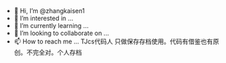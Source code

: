 - 👋 Hi, I’m @zhangkaisen1
- 👀 I’m interested in ...
- 🌱 I’m currently learning ...
- 💞️ I’m looking to collaborate on ...
- 📫 How to reach me ...
TJcs代码人
只做保存存档使用。代码有借鉴也有原创。不完全对。个人存档
<!---
zhangkaisen1/zhangkaisen1 is a ✨ special ✨ repository because its `README.md` (this file) appears on your GitHub profile.
You can click the Preview link to take a look at your changes.
--->
